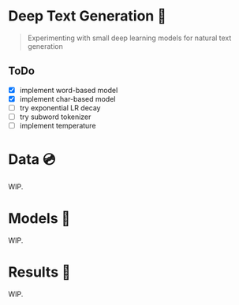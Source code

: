 # Deep Text Generation 📝
> Experimenting with small deep learning models for natural text generation

## ToDo
- [x] implement word-based model
- [x] implement char-based model
- [ ] try exponential LR decay 
- [ ] try subword tokenizer
- [ ] implement temperature

# Data 💿
WIP.

# Models 🤖
WIP.

# Results 🔬
WIP.
